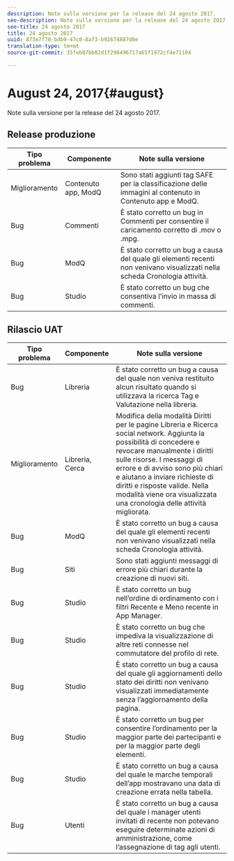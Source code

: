 ```yaml
---
description: Note sulla versione per la release del 24 agosto 2017.
seo-description: Note sulla versione per la release del 24 agosto 2017.
seo-title: 24 agosto 2017
title: 24 agosto 2017
uuid: 873e7f78-bdb0-47c0-8af3-b92674887d0e
translation-type: tm+mt
source-git-commit: 35feb87bb82d1f298496717a65f1972cf4e71104

---
```



# August 24, 2017{#august}

Note sulla versione per la release del 24 agosto 2017.

## Release produzione

| **Tipo problema** | **Componente** | **Note sulla versione** |
|---|---|---|
| Miglioramento | Contenuto app, ModQ | Sono stati aggiunti tag SAFE per la classificazione delle immagini al contenuto in Contenuto app e ModQ. |
| Bug | Commenti | È stato corretto un bug in Commenti per consentire il caricamento corretto di .mov o .mpg. |
| Bug | ModQ | È stato corretto un bug a causa del quale gli elementi recenti non venivano visualizzati nella scheda Cronologia attività. |
| Bug | Studio | È stato corretto un bug che consentiva l’invio in massa di commenti. |

## Rilascio UAT

| **Tipo problema** | **Componente** | **Note sulla versione** |
|---|---|---|
| Bug | Libreria | È stato corretto un bug a causa del quale non veniva restituito alcun risultato quando si utilizzava la ricerca Tag e Valutazione nella libreria. |
| Miglioramento | Libreria, Cerca | Modifica della modalità Diritti per le pagine Libreria e Ricerca social network. Aggiunta la possibilità di concedere e revocare manualmente i diritti sulle risorse. I messaggi di errore e di avviso sono più chiari e aiutano a inviare richieste di diritti e risposte valide. Nella modalità viene ora visualizzata una cronologia delle attività migliorata. |
| Bug | ModQ | È stato corretto un bug a causa del quale gli elementi recenti non venivano visualizzati nella scheda Cronologia attività. |
| Bug | Siti | Sono stati aggiunti messaggi di errore più chiari durante la creazione di nuovi siti. |
| Bug | Studio | È stato corretto un bug nell’ordine di ordinamento con i filtri Recente e Meno recente in App Manager. |
| Bug | Studio | È stato corretto un bug che impediva la visualizzazione di altre reti connesse nel commutatore del profilo di rete. |
| Bug | Studio | È stato corretto un bug a causa del quale gli aggiornamenti dello stato dei diritti non venivano visualizzati immediatamente senza l’aggiornamento della pagina. |
| Bug | Studio | È stato corretto un bug per consentire l’ordinamento per la maggior parte dei partecipanti e per la maggior parte degli elementi. |
| Bug | Studio | È stato corretto un bug a causa del quale le marche temporali dell’app mostravano una data di creazione errata nella tabella. |
| Bug | Utenti | È stato corretto un bug a causa del quale i manager utenti invitati di recente non potevano eseguire determinate azioni di amministrazione, come l’assegnazione di tag agli utenti. |

